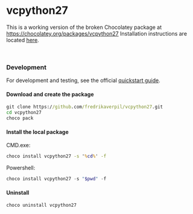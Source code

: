 # vcpython27

This is a working version of the broken Chocolatey package at https://chocolatey.org/packages/vcpython27
Installation instructions are located [here](https://github.com/fredrikaverpil/vcpython27/releases).

<br>

### Development

For development and testing, see the official [quickstart guide](https://github.com/chocolatey/choco/wiki/CreatePackagesQuickStart#quick-start-guide).

#### Download and create the package

```cmd
git clone https://github.com/fredrikaverpil/vcpython27.git
cd vcpython27
choco pack
```

#### Install the local package

CMD.exe:

```cmd
choco install vcpython27 -s '%cd%' -f
```

Powershell:

```powershell
choco install vcpython27 -s "$pwd" -f
```

#### Uninstall

```cmd
choco uninstall vcpython27
```
